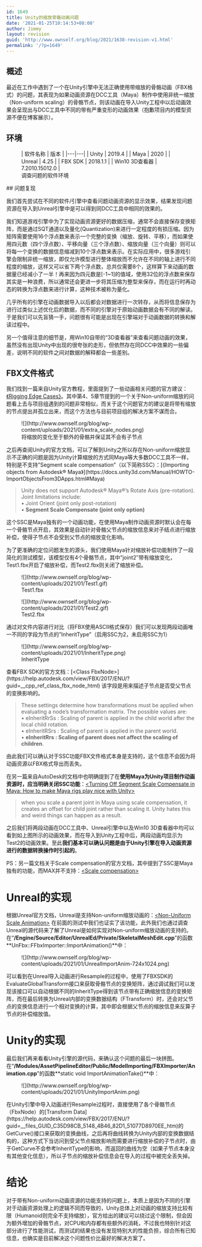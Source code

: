 ```yaml
---
id: 1649
title: Unity的缩放骨骼动画问题
date: '2021-01-25T10:14:53+08:00'
author: Jimmy
layout: revision
guid: 'http://www.ownself.org/blog/2021/1638-revision-v1.html'
permalink: '/?p=1649'
---
```


## 概述

最近在工作中遇到了一个在Unity引擎中无法正确使用带缩放的骨骼动画（FBX格式）的问题，其表现为如果动画资源在DCC工具（Maya）制作中使用非统一缩放（Non-uniform scaling）的骨骼节点，则该动画在导入Unity工程中以后动画效果会呈现出与DCC工具中不同的带有严重变形的动画效果（抱歉项目内的模型资源不便在博客展示）。

## 环境

<figure class="wp-block-table">| 软件名称 | 版本 |
|---|---|
| Unity | 2019.4 |
| Maya | 2020 |
| Unreal | 4.25 |
| FBX SDK | 2018.1.1 |
| Win10 3D查看器 | 7.2010.15012.0 |

<figcaption>调查问题的软件环境</figcaption></figure>## 问题复现

我们首先尝试在不同的软件/引擎中查看问题动画资源的显示效果，结果发现问题资源在导入到Unreal引擎中是可以得到同DCC工具中相同的效果的。

我们知道游戏引擎中为了实现动画资源更好的数据压缩，通常不会直接保存变换矩阵，而是通过SQT通道以及量化(Quantization)来进行一定程度的有损压缩。因为矩阵需要使用16个浮点数来表示一个完整的变换（缩放、旋转、平移），而如果使用四元数（四个浮点数）、平移向量（三个浮点数）、缩放向量（三个向量）则可以将每一个变换的数据信息缩减到10个浮点数来表示。在实际应用中，很多游戏引擎会限制非统一缩放，即仅允许模型进行整体缩放而不允许在不同的轴上进行不同程度的缩放，这样又可以省下两个浮点数，总共仅需要8个，这样算下来动画的数据量已经减小了一半！再来因为四元数是\[-1~1\]的值域，使用32位的浮点数来保存其实是一种浪费，所以通常还会更进一步将其压缩为整型来保存，而在运行时再动态的转换为浮点数来进行计算，这种技术被称为量化。

几乎所有的引擎在动画数据导入以后都会对数据进行一次转存，从而将信息保存为进行过类似上述优化后的数据，而不同的引擎对于原始动画数据会有不同的解读。于是我们可以先盲猜一手，问题很有可能是出现在引擎端对于动画数据的转换和解读过程中。

另一个值得注意的细节是，用Win10自带的“3D查看器”来查看问题动画的效果，虽然没有出现Unity中出现的很夸张的走形，但依然存在同DCC中效果的一些偏差，说明不同的软件之间对数据的解释都会一些差别。

## FBX文件格式

我们找到一篇来自Unity官方教程，里面提到了一些动画相关问题的官方建议：[《Rigging Edge Cases》](https://learn.unity.com/tutorial/rigging-edge-cases-1?language=en#5d02fb65edbc2a001f46ee63)。其中第4、5章节提到的一个关于Non-uniform缩放的问题看上去与项目组遇到的问题非常相似，而关于这个问题官方的建议是将带有缩放的节点提出并孤立出来，而这个方法也与目前项目组的解决方案不谋而合。

<figure class="wp-block-image size-large">![](http://www.ownself.org/blog/wp-content/uploads/2021/01/extra_scale_nodes.png)<figcaption>将缩放的变化至于额外的骨骼并保证其不会有子节点</figcaption></figure>之后再查阅Unity的官方文档，可以了解到Unity之所以存在Non-uniform缩放显示不正确的问题是因为Unity计算缩放的方式同Maya等大多数DCC工具不一样，特别是不支持”Segment scale compensation”（以下简称SSC）：[《Importing objects from Autodesk® Maya》](https://docs.unity3d.com/Manual/HOWTO-ImportObjectsFrom3DApps.html#Maya)

> Unity does not support Autodesk® Maya®’s Rotate Axis (pre-rotation).  
> Joint limitations include:  
>  • Joint Orient (joint only post-rotation)  
>  • **Segment Scale Compensate (joint only option)**

这个SSC是Maya独有的一个动画功能，在使用Maya制作动画资源时默认会在每一个骨骼节点开启，其效果是自动针对骨骼父节点的缩放信息来对子结点进行缩放补偿，使得子节点不会受到父节点的缩放变化影响。

为了更准确的定位问题发生的源头，我们使用Maya针对缩放补偿功能制作了一段简化的测试模型，该模型仅有4个骨骼节点，其中”joint2″带有缩放变化，Test1.fbx开启了缩放补偿，而Test2.fbx则关闭了缩放补偿。

<div class="wp-block-image"><figure class="aligncenter size-large">![](http://www.ownself.org/blog/wp-content/uploads/2021/01/Test1.gif)<figcaption>Test1.fbx</figcaption></figure></div><div class="wp-block-image"><figure class="aligncenter size-large">![](http://www.ownself.org/blog/wp-content/uploads/2021/01/Test2.gif)<figcaption>Test2.fbx</figcaption></figure></div>通过对文件内容进行对比（将FBX使用ASCII格式保存）我们可以发现两段动画唯一不同的字段为节点的”InheritType”（启用SSC为2，未启用SSC为1）

<figure class="wp-block-image size-large">![](http://www.ownself.org/blog/wp-content/uploads/2021/01/InheritType.png)<figcaption>InheritType</figcaption></figure>查看FBX SDK的官方文档：[&lt;Class FbxNode&gt;](https://help.autodesk.com/view/FBX/2017/ENU/?guid=__cpp_ref_class_fbx_node_html) 该字段是用来描述子节点是否受父节点的变换影响的。

> These settings determine how transformations must be applied when evaluating a node’s transformation matrix. The possible values are:  
>  • eInheritRrSs : Scaling of parent is applied in the child world after the local child rotation.  
>  • eInheritRSrs : Scaling of parent is applied in the parent world.  
>  • **eInheritRrs : Scaling of parent does not affect the scaling of children**.

由此我们可以确认对于SSC功能FBX文件格式本身是支持的，这个信息不会因为将动画资源以FBX格式导出而丢失。

在另一篇来自AutoDesk的文档中也明确提到了在**使用Maya为Unity项目制作动画资源时，应当明确关闭SSC功能**：[&lt;Turning Off Segment Scale Compensate in Maya: How to make Maya rigs play nice with Unity&gt;](https://knowledge.autodesk.com/support/maya/troubleshooting/caas/simplecontent/content/turning-segment-scale-compensate-maya-how-to-make-maya-rigs-play-nice-unity.html)

> when you scale a parent joint in Maya using scale compensation, it creates an offset for child joint rather than scaling it. Unity hates this and weird things can happen as a result.

之后我们将两段动画在DCC工具中、Unreal引擎中以及Win10 3D查看器中均可以看到如上图所示的动画效果，而在导入到Unity工程中后，两段动画均显示为Test2的动画效果。至此**我们基本可以确认问题是由于Unity引擎在导入动画资源进行的数据转换操作时引起的**。

PS：另一篇文档关于Scale compensation的官方文档，其中提到了SSC是Maya独有的功能，而MAX并不支持：[&lt;Scale compensation&gt;](https://download.autodesk.com/us/fbx/FBX_Maya_online/files/WS73099cc142f48755-3d114b751181c40f14b1283.htm?_ga=2.113840783.96561652.1611223408-907670307.1610969916)

# Unreal的实现

根据Unreal官方文档，Unreal是支持Non-uniform缩放动画的：[&lt;Non-Uniform Scale Animation&gt;](https://docs.unrealengine.com/en-US/AnimatingObjects/SkeletalMeshAnimation/NonUniformScale/index.html) 在前面的测试中我们也证实了该功能，此外我们也通过调查Unreal的源代码来了解了Unreal是如何实现对Non-uniform缩放动画的支持的。在“**/Engine/Source/Editor/UnrealEd/Private/SkeletalMeshEdit.cpp**”的函数**UnFbx::FFbxImporter::ImportAnimation()**中：

<figure class="wp-block-image size-large">![](http://www.ownself.org/blog/wp-content/uploads/2021/01/UnrealImportAnim-724x1024.png)</figure>可以看到在Unreal导入动画进行Resample的过程中，使用了FBXSDK的EvaluateGlobalTransform接口来获取骨骼节点的变换矩阵，通过调试我们可以发现该接口可以自动根据不同的InheritType得到该节点带有正确缩放信息的变换矩阵，而在最后转换为Unreal内部的变换数据结构（FTransform）时，还会对父节点的变换信息进行一个相对变换的计算，其中即会根据父节点的缩放信息来反算子节点的补偿缩放值。

# Unity的实现

最后我们再来看看Unity引擎的源代码，来确认这个问题的最后一块拼图。在“**/Modules/AssetPipelineEditor/Public/ModelImporting/FBXImporter/Animation.cpp**”的函数**static void ImportAnimationTake()**中：

<figure class="wp-block-image size-large">![](http://www.ownself.org/blog/wp-content/uploads/2021/01/UnityImportAnim.png)</figure>在Unity引擎中导入动画进行Resample过程时，直接使用了各个骨骼节点（FbxNode）的[Transform Data](https://help.autodesk.com/view/FBX/2017/ENU/?guid=__files_GUID_C35D98CB_5148_4B46_82D1_51077D8970EE_htm)的GetCurve()接口来获取的变换曲线，之后再将曲线转换为Unity内部的变换数据结构的，这种方式下当访问到受父节点缩放影响而需要进行缩放补偿的子节点时，由于GetCurve不会参考InheritType的影响，而返回的曲线为空（如果子节点本身没有其他变化信息），所以子节点的缩放补偿信息会在导入的过程中被完全丢失掉。

# 结论

对于带有Non-uniform动画资源的功能支持的问题上，本质上是因为不同的引擎对于动画资源处理上的逻辑不同而导致的，Unity总体上对动画的缩放支持比较有限（Humanoid则完全不支持缩放），官方给出的建议可以绕过这个限制，但会因为额外增加的骨骼节点，对CPU和内存都有些额外的消耗，不过我也特别针对这部分进行了性能测试，而测试的结果也没有发现特别大的性能负担，综合所有已知信息，也确实是目前解决这个问题性价比最好的解决方案了。